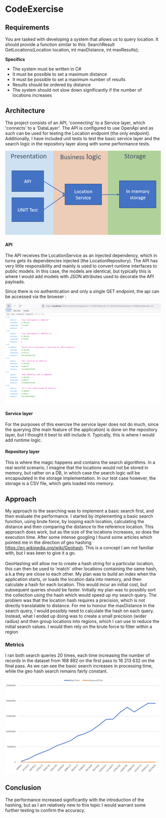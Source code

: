 # CodeExercise

## **Requirements**
You are tasked with developing a system that allows us to query location. It should provide a function similar to this: SearchResult GetLocations(Location location, int maxDistance, int maxResults);

**Specifics**
- The system must be written in C#
- It must be possible to set a maximum distance
- It must be possible to set a maximum number of results
- Results should be ordered by distance
- The system should not slow down significantly if the number of locations increases


## **Architecture**
The project consists of an API, 'connecting' to a Service layer, which 'connects' to a 'DataLayer'. The API is configured to use OpenApi and as such can be used for testing the Location endpoint (the only endpoint). Additionally, I have included unit tests to test the basic service layer and the search logic in the repository layer along with some performance tests.

![gallery](https://raw.githubusercontent.com/Codendaal1120/CodeExercise/main/Documentation/overview.PNG)

#### **API**
The API receives the LocationService as an injected dependency, which in turns gets its dependencies injected (the LocationRepository). The API has very little responsibility and mainly is used to convert runtime interfaces to public models. In this case, the models are identical, but typically this is where I would add models with JSON attributes used to decorate the API payloads.

Since there is no authentication and only a single GET endpoint, the api can be accessed via the browser : 

![gallery](https://raw.githubusercontent.com/Codendaal1120/CodeExercise/main/Documentation/api.png)

#### **Service layer**
For the purposes of this exercise the service layer does not do much, since the querying (the main feature of the application) is done on the repository layer, but I thought it best to still include it. Typically, this is where I would add runtime logic.

#### **Repository layer**
This is where the magic happens and contains the search algorithms. In a real world scenario, I imagine that the locations would not be stored in memory, but rather on a DB, in which case the search logic will be encapsulated in the storage implementation. In our test case however, the storage is a CSV file, which gets loaded into memory.


## **Approach**
My approach to the searching was to implement a basic search first, and then evaluate the performance. I started by implementing a basic search function, using brute force, by looping each location, calculating the distance and then comparing the distance to the reference location. This approach does work, but as the size of the locations increases, so does the execution time. After some intense googling I found some articles which pointed me in the direction of geo hashing https://en.wikipedia.org/wiki/Geohash. This is a concept I am not familiar with, but I was keen to give it a go.<br><br>
GeoHashing will allow me to create a hash string for a particular location, this can then be used to 'match' other locations containing the same hash, a.k.a they are close to each other. My plan was to build an index when the application starts, or loads the location data into memory, and then calculate a hash for each location. This would incur an initial cost, but subsequent queries should be faster. Initially my plan was to possibly sort the collection using the hash which would speed up my search query. The problem was that the location hash requires a precision, which is not directly translatable to distance. For me to honour the maxDistance in the search query, I would possibly need to calculate the hash on each query. Instead, what I ended up doing was to create a small precision (wider radius) and then group locations into regions, which I can use to reduce the initial search values. I would then rely on the brute force to filter within a region

### **Metrics**
I ran both search queries 20 times, each time increasing the number of records in the dataset from 168 892 on the first pass to 16 213 632 on the final pass. As we can see the basic search increases in processing time, while the geo hash search remains fairly constant.

![gallery](https://raw.githubusercontent.com/Codendaal1120/CodeExercise/main/Documentation/Perf.PNG)

## **Conclusion**
The performance increased significantly with the introduction of the hashing, but as I am relatively new to this topic I would warrant some further testing to confirm the accuracy.
